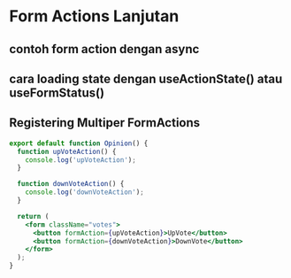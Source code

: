 # Form Actions Lanjutan

## contoh form action dengan async

## cara loading state dengan useActionState() atau useFormStatus()

## Registering Multiper FormActions

<!-- berikan penjelasan disini -->

```jsx
export default function Opinion() {
  function upVoteAction() {
    console.log('upVoteAction');
  }

  function downVoteAction() {
    console.log('downVoteAction');
  }

  return (
    <form className="votes">
      <button formAction={upVoteAction}>UpVote</button>
      <button formAction={downVoteAction}>DownVote</button>
    </form>
  );
}
```
